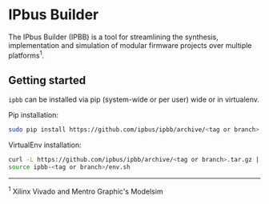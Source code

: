 # IPbus Builder

The IPbus Builder (IPBB) is a tool for streamlining the synthesis, implementation and simulation of modular firmware projects over multiple platforms<sup>1</sup>.

## Getting started
 `ipbb` can be installed via pip (system-wide or per user) wide or in virtualenv.

Pip installation:
```sh
sudo pip install https://github.com/ipbus/ipbb/archive/<tag or branch>.tar.gz
```

VirtualEnv installation:
```sh
curl -L https://github.com/ipbus/ipbb/archive/<tag or branch>.tar.gz | tar xvz
source ipbb-<tag or branch>/env.sh
```

---
<sup>1</sup> Xilinx Vivado and Mentro Graphic's Modelsim